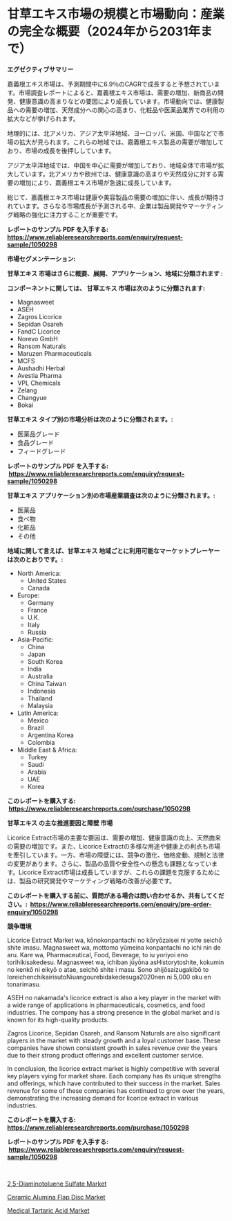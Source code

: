 <p><h1>甘草エキス市場の規模と市場動向：産業の完全な概要（2024年から2031年まで）</h1></p><p><strong>エグゼクティブサマリー</strong></p>
<p><p>嘉義根エキス市場は、予測期間中に6.9％のCAGRで成長すると予想されています。市場調査レポートによると、嘉義根エキス市場は、需要の増加、新商品の開発、健康意識の高まりなどの要因により成長しています。市場動向では、健康製品への需要の増加、天然成分への関心の高まり、化粧品や医薬品業界での利用の拡大などが挙げられます。</p><p>地理的には、北アメリカ、アジア太平洋地域、ヨーロッパ、米国、中国などで市場の拡大が見られます。これらの地域では、嘉義根エキス製品の需要が増加しており、市場の成長を後押ししています。</p><p>アジア太平洋地域では、中国を中心に需要が増加しており、地域全体で市場が拡大しています。北アメリカや欧州では、健康意識の高まりや天然成分に対する需要の増加により、嘉義根エキス市場が急速に成長しています。</p><p>総じて、嘉義根エキス市場は健康や美容製品の需要の増加に伴い、成長が期待されています。さらなる市場成長が予測される中、企業は製品開発やマーケティング戦略の強化に注力することが重要です。</p></p>
<p><strong>レポートのサンプル PDF を入手する: <a href="https://www.reliableresearchreports.com/enquiry/request-sample/1050298">https://www.reliableresearchreports.com/enquiry/request-sample/1050298</a></strong></p>
<p><strong>市場セグメンテーション:</strong></p>
<p><strong> 甘草エキス 市場はさらに概要、展開、アプリケーション、地域に分類されます :</strong></p>
<p><strong>コンポーネントに関しては、 甘草エキス 市場は次のように分類されます: &nbsp;</strong></p>
<p><ul><li>Magnasweet</li><li>ASEH</li><li>Zagros Licorice</li><li>Sepidan Osareh</li><li>FandC Licorice</li><li>Norevo GmbH</li><li>Ransom Naturals</li><li>Maruzen Pharmaceuticals</li><li>MCFS</li><li>Aushadhi Herbal</li><li>Avestia Pharma</li><li>VPL Chemicals</li><li>Zelang</li><li>Changyue</li><li>Bokai</li></ul></p>
<p><strong> 甘草エキス タイプ別の市場分析は次のように分類されます。:</strong></p>
<p><ul><li>医薬品グレード</li><li>食品グレード</li><li>フィードグレード</li></ul></p>
<p><strong>レポートのサンプル PDF を入手する: &nbsp;<a href="https://www.reliableresearchreports.com/enquiry/request-sample/1050298">https://www.reliableresearchreports.com/enquiry/request-sample/1050298</a></strong></p>
<p><strong> 甘草エキス アプリケーション別の市場産業調査は次のように分類されます。:</strong></p>
<p><ul><li>医薬品</li><li>食べ物</li><li>化粧品</li><li>その他</li></ul></p>
<p><strong>地域に関して言えば、甘草エキス 地域ごとに利用可能なマーケットプレーヤーは次のとおりです。:</strong></p>
<p><ul>
    <li>
        North America:
        <ul>
            <li>United States</li>
            <li>Canada</li>
        </ul>
    </li>
    <li>
        Europe:
        <ul>
            <li>Germany</li>
            <li>France</li>
            <li>U.K.</li>
            <li>Italy</li>
            <li>Russia</li>
        </ul>
    </li>
    <li>
        Asia-Pacific:
        <ul>
            <li>China</li>
            <li>Japan</li>
            <li>South Korea</li>
            <li>India</li>
            <li>Australia</li>
            <li>China Taiwan</li>
            <li>Indonesia</li>
            <li>Thailand</li>
            <li>Malaysia</li>
        </ul>
    </li>
    <li>
        Latin America:
        <ul>
            <li>Mexico</li>
            <li>Brazil</li>
            <li>Argentina Korea</li>
            <li>Colombia</li>
        </ul>
    </li>
    <li>
        Middle East & Africa:
        <ul>
            <li>Turkey</li>
            <li>Saudi</li>
            <li>Arabia</li>
            <li>UAE</li>
            <li>Korea</li>
        </ul>
    </li>
    </ul></p>
<p><strong>このレポートを購入する: &nbsp;<a href="https://www.reliableresearchreports.com/purchase/1050298">https://www.reliableresearchreports.com/purchase/1050298</a></strong></p>
<p><strong>甘草エキス の主な推進要因と障壁 市場</strong></p>
<p><p>Licorice Extract市場の主要な要因は、需要の増加、健康意識の向上、天然由来の需要の増加です。また、Licorice Extractの多様な用途や健康上の利点も市場を牽引しています。一方、市場の障壁には、競争の激化、価格変動、規制と法律の変更があります。さらに、製品の品質や安全性への懸念も課題となっています。Licorice Extract市場は成長していますが、これらの課題を克服するためには、製品の研究開発やマーケティング戦略の改善が必要です。</p></p>
<p><strong>このレポートを購入する前に、質問がある場合は問い合わせるか、共有してください。:&nbsp; <a href="https://www.reliableresearchreports.com/enquiry/pre-order-enquiry/1050298">https://www.reliableresearchreports.com/enquiry/pre-order-enquiry/1050298</a></strong></p>
<p><strong>競争環境</strong></p>
<p><p>Licorice Extract Market wa, kōnokonpantachi no kōryōzaisei ni yotte seichō shite imasu. Magnasweet wa, mottomo yūmeina konpantachi no ichi nin de aru.  Kare wa, Pharmaceutical, Food, Beverage, to iu yoriyoi eno torihikisakedesu. Magnasweet wa, ichiban jūyōna asHistorytoshite, kokumin no kenkō ni eikyō o atae, seichō shite i masu. Sono shijōsaizugakibō to loreichenchikairisutoNiuangourebidakedesuga2020nen ni 5,000 oku en tonarimasu.</p><p>ASEH no nakamada's licorice extract is also a key player in the market with a wide range of applications in pharmaceuticals, cosmetics, and food industries. The company has a strong presence in the global market and is known for its high-quality products.</p><p>Zagros Licorice, Sepidan Osareh, and Ransom Naturals are also significant players in the market with steady growth and a loyal customer base. These companies have shown consistent growth in sales revenue over the years due to their strong product offerings and excellent customer service.</p><p>In conclusion, the licorice extract market is highly competitive with several key players vying for market share. Each company has its unique strengths and offerings, which have contributed to their success in the market. Sales revenue for some of these companies has continued to grow over the years, demonstrating the increasing demand for licorice extract in various industries.</p></p>
<p><strong>このレポートを購入する: &nbsp; <a href="https://www.reliableresearchreports.com/purchase/1050298">https://www.reliableresearchreports.com/purchase/1050298</a></strong></p>
<p><strong>レポートのサンプル PDF を入手する: &nbsp;<a href="https://www.reliableresearchreports.com/enquiry/request-sample/1050298">https://www.reliableresearchreports.com/enquiry/request-sample/1050298</a></strong><strong></strong></p>
<p>&nbsp;</p>
<p><p><a href="https://view.publitas.com/reportprime-1/global-25-diaminotoluene-sulfate-market-size-and-market-trends-insights-and-projections-from-2023-to-2030/">2,5-Diaminotoluene Sulfate Market</a></p><p><a href="https://view.publitas.com/reportprime-1/ceramic-alumina-flap-disc-market-research-report-the-key-to-successful-business-strategy-forecasted-for-period-from-2023-2030/">Ceramic Alumina Flap Disc Market</a></p><p><a href="https://view.publitas.com/reportprime-1/medical-tartaric-acid-market-size-share-trends-analysis-report-by-material-by-type-by-end-user-by-region-and-segment-forecasts-2023-2030/">Medical Tartaric Acid Market</a></p></p>